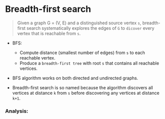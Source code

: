 # Breadth-first search

> Given a graph G = (V, E) and a distinguished source vertex `s`, breadth-first search systematically explores the edges of `G` to `dicover` every vertex that is reachable from `s`.

- BFS: 
  - Compute distance (smallest number of edges) from `s` to each reachable vertex.
  - Produce a `breadth-first tree` with root `s` that contains all reachable vertices.

- BFS algorithm works on both directed and undirected graphs.
- Breadth-first search is so named because the algorithm discovers all vertices at distance `k` from `s` before discovering any vertices at distance `k+1`.

### Analysis:

  